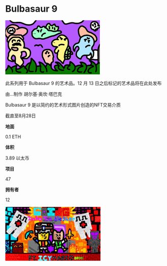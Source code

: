 # Bulbasaur 9

![下载](下载.png)



此系列用于 Bulbasaur 9 的艺术品。12 月 13 日之后标记的艺术品将在此处发布

由...制作  胡尔基·奥坎·塔巴克

Bulbasaur 9 是以简约的艺术形式图片创造的NFT交易介质

 截直至8月28日

**地面**

0.1 ETH

**体积**

3.89 以太币

**项目**

47

**拥有者**

12

![nsdif](nsdif.png)

